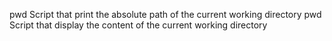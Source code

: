 pwd Script that print the absolute path of the current working directory
pwd Script that display the content of the current working directory
